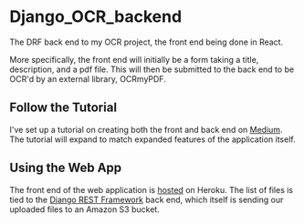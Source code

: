 # Django_OCR_backend

The DRF back end to my OCR project, the front end being done in React.

  

More specifically, the front end will initially be a form taking a title, description, and a pdf file. This will then be submitted to the back end to be OCR'd by an external library, OCRmyPDF.

  

## Follow the Tutorial

I've set up a tutorial on creating both the front and back end on [Medium](https://medium.com/@josephvcardenas/pdf-ocr-via-react-django-rest-framework-and-heroku-part-1-set-up-and-starting-on-the-back-end-7932626dc040).  The tutorial will expand to match expanded features of the application itself.  

## Using the Web App
The front end of the web application is [hosted](https://ocr-app-frontend.herokuapp.com/) on Heroku.  The list of files is tied to the [Django REST Framework](https://www.django-rest-framework.org/) back end, which itself is sending our uploaded files to an Amazon S3 bucket.
